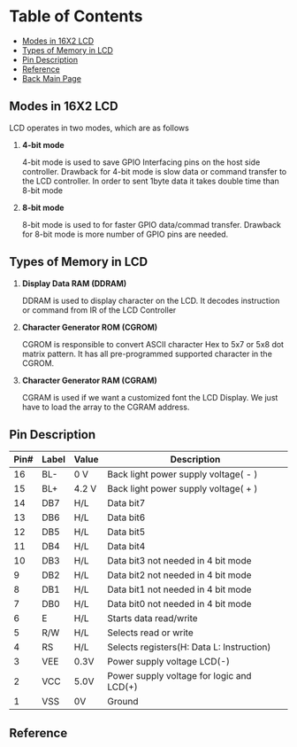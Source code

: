 
# Table of Contents

- [Modes in 16X2 LCD](#modes-in-16x2-lcd)
- [Types of Memory in LCD](#types-of-memory-in-lcd)
- [Pin Description](#pin-description)
- [Reference](#reference)
- [Back Main Page](README.md)

<!-- toc -->

## Modes in 16X2 LCD

LCD operates in two modes, which are as follows

1) **4-bit mode**

    4-bit mode is used to save GPIO Interfacing pins on the host side controller.
    Drawback for 4-bit mode is slow data or command transfer to the LCD controller.
    In order to sent 1byte data it takes double time than 8-bit mode

2) **8-bit mode**

    8-bit mode is used to for faster GPIO data/commad transfer. 
    Drawback for 8-bit mode is more number of GPIO pins are needed.

## Types of Memory in LCD

1) **Display Data RAM (DDRAM)**

    DDRAM is used to display character on the LCD. It decodes instruction or command
    from IR of the LCD Controller

2) **Character Generator ROM (CGROM)**

    CGROM is responsible to convert ASCII character Hex to 5x7 or 5x8 dot matrix pattern.
    It has all pre-programmed supported character in the CGROM.

3) **Character Generator RAM (CGRAM)**

    CGRAM is used if we want a customized font the LCD Display.
    We just have to load the array to the CGRAM address. 

## Pin Description

|Pin#	|Label		|Value		|Description|
|----------|----------------|----------------|--------------|
|16 		|BL- 			|0 V 			|Back light power supply voltage( - )|
|15		|BL+ 		|4.2 V		|Back light power supply voltage( + )|
|14 		|DB7 		|H/L			|Data bit7|		
|13		|DB6			|H/L 		|Data bit6|
|12		|DB5 		|H/L 		|Data bit5|
|11 		|DB4 		|H/L 		|Data bit4|
|10 		|DB3 		|H/L 		|Data bit3		not needed in 4 bit mode|
|9 		|DB2 		|H/L 		|Data bit2		not needed in 4 bit mode|
|8 		|DB1 		|H/L 		|Data bit1		not needed in 4 bit mode|
|7 		|DB0 		|H/L	 		|Data bit0		not needed in 4 bit mode|
|6 		|E 			|H/L 		|Starts data read/write|
|5 		|R/W 		|H/L 		|Selects read or write|
|4 		|RS 			|H/L 		|Selects registers(H: Data L: Instruction)|
|3 		|VEE 		|0.3V 		|Power supply voltage LCD(-)|
|2 		|VCC 		|5.0V 		|Power supply voltage for logic and LCD(+) |
|1 		|VSS 		|0V 			|Ground|


## Reference
